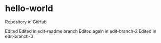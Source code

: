 # hello-world
Repository in GitHub

Edited
Edited in edit-readme branch
Edited again in edit-branch-2
Edited in edit-branch-3
